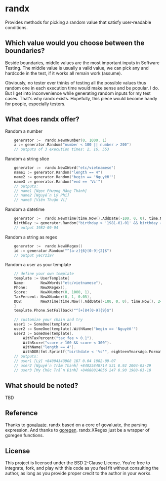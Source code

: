 randx
====
Provides methods for picking a random value that satisfy user-readable conditions.

Which value would you choose between the boundaries?
--

Beside boundaries, middle values are the most important inputs in Software Testing. The middle value is usually a valid value, 
we can pick any and hardcode in the test, if it works all remain work (assume).

Obviously, no tester ever thinks of testing all the possible values thus random one in each execution time would make sense and be popular.
I do. But I get into inconvenience while generating random inputs for my test cases. That's why randx exists. 
Hopefully, this piece would become handy for people, especially testers.

What does randx offer?
--

Random a number

```go
	generator :=  randx.NewXNumber(0, 1000, 1)
	x := generator.Random("number < 100 || number > 200")
	// outputs of 3 execution times: 2, 16, 553
```

Random a string slice

```go
	generator :=  randx.NewXWord("etc/vietnamese")
	name1 := generator.Random("length == 4")
	name2 := generator.Random("begin == 'Nguyễn'")
	name3 := generator.Random("end == 'Vi'")
	// outputs:
	// name1 [Ngọc Phượng Hằng Thành]
	// name2 [Nguyễn Lý Phi]
	// name3 [Viên Thuận Vi]
```

Random a datetime

```go
	generator :=  randx.NewXTime(time.Now().AddDate(-100, 0, 0), time.Now(), 24*time.Hour)
	birthDay := generator.Random("birthday > '1981-01-01' && birthday < '1996-12-31'") // millennials
	// output 1982-09-04
```

Random a string as regex
```go
	generator :=  randx.NewXRegex()
	id := generator.Random("^[a-z]{6}[0-9]{2}$")
	// output yecrzi97
```

Random a user as your template

```go
	// define your own template
	template := UserTemplate{
	Name:       NewXWords("etc/vietnamese"),
	Phone:      NewXRegex(), 
	Score:      NewXNumber(0, 1000, 1), 
	TaxPercent: NewXNumber(0, 1, 0.05), 
	DOB:        NewXTime(time.Now().AddDate(-100, 0, 0), time.Now(), 24*time.Hour),
	}
	template.Phone.SetFallback("^[+]84[0-9]{9}$")
	
	// customize your chain and try
	user1 := SomeOne(template)
	user2 := SomeOne(template).WithName("begin == 'Nguyễn'")
	user3 := SomeOne(template).
		WithTaxPercent("tax_fee > 0.1").
		WithScore("score > 100 && score < 300").
		WithName("length == 4").
		WithDOB(fmt.Sprintf("birthdate < '%s'", eighteenYearsAgo.Format(time.RFC3339)))
	// outputs:
	// user1 [Lý] +84004343908 187 0.04 1882-09-07
	// user2 [Nguyễn Trâm Thanh] +84025848714 531 0.92 2004-03-29
	// user3 [My Chúc Trần Đinh] +84688014056 247 0.90 1988-03-18
```

What should be noted?
--
TBD

Reference
--
Thanks to [govaluate](https://github.com/Knetic/govaluate). randx based on a core of govaluate, the parsing expression.
And thanks to [goregen](https://github.com/zach-klippenstein/goregen). randx.XRegex just be a wrapper of goregen functions.

License
--

This project is licensed under the BSD 2-Clause License. You're free to integrate, fork, and play with this code as you feel fit without consulting the author, as long as you provide proper credit to the author in your works.
